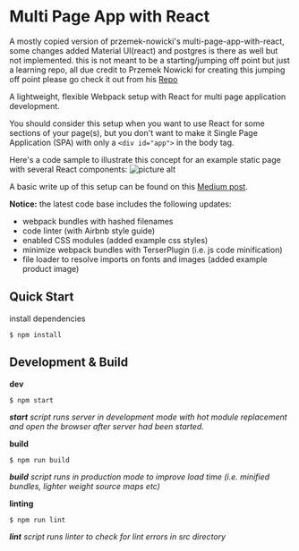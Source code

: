 # Multi Page App with React

A mostly copied version of przemek-nowicki's multi-page-app-with-react, some changes added Material UI(react) and postgres is there as well but not implemented.
this is not meant to be a starting/jumping off point but just a learning repo, all due credit to Przemek Nowicki for creating this jumping off point please go check it out from his [Repo](https://github.com/przemek-nowicki/multi-page-app-with-react)

A lightweight, flexible Webpack setup with React for multi page application development. <br />

You should consider this setup when you want to use React for some sections of your page(s), but you don't want to make it Single Page Application (SPA) with only a `<div id="app">` in the body tag.

Here's a code sample to illustrate this concept for an example static page with several React components:
![picture alt](http://assets.miwu.pl/mpa-with-react-example.png "MPA with React example")

A  basic write up of this setup can be found on this [Medium post](https://itnext.io/building-multi-page-application-with-react-f5a338489694).

**Notice:** the latest code base includes the following updates: 
- webpack bundles with hashed filenames
- code linter (with Airbnb style guide)
- enabled CSS modules (added example css styles)
- minimize webpack bundles with TerserPlugin (i.e. js code minification)
- file loader to resolve imports on fonts and images (added example product image)


## Quick Start

install dependencies
```
$ npm install
```

## Development & Build

**dev**

```
$ npm start
```
***start** script runs server in development mode with hot module replacement and open the browser after server had been started.*

**build**

```
$ npm run build
```

***build** script runs in production mode to improve load time (i.e. minified bundles, lighter weight source maps etc)*

**linting**

```
$ npm run lint
```

***lint** script runs linter to check for lint errors in src directory*
